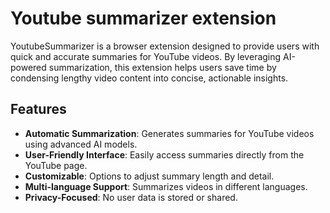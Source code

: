 # Youtube summarizer extension

YoutubeSummarizer is a browser extension designed to provide users with quick and accurate summaries for YouTube videos. By leveraging AI-powered summarization, this extension helps users save time by condensing lengthy video content into concise, actionable insights.

## Features

- **Automatic Summarization**: Generates summaries for YouTube videos using advanced AI models.
- **User-Friendly Interface**: Easily access summaries directly from the YouTube page.
- **Customizable**: Options to adjust summary length and detail.
- **Multi-language Support**: Summarizes videos in different languages.
- **Privacy-Focused**: No user data is stored or shared.
